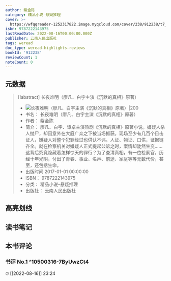 ```yaml
---
author: 紫金陈
category: 精品小说-悬疑推理
cover: >-
  https://wfqqreader-1252317822.image.myqcloud.com/cover/238/912238/t7_912238.jpg
isbn: 9787222143975
lastReadDate: 2022-08-16T00:00:00.000Z
publisher: 云南人民出版社
tags: weread
doc_type: weread-highlights-reviews
bookId: '912238'
reviewCount: 1
noteCount: 0
---
```


## 元数据

> [!abstract] 长夜难明（廖凡、白宇主演《沉默的真相》原著）
> - ![ 长夜难明（廖凡、白宇主演《沉默的真相》原著）|200](https://wfqqreader-1252317822.image.myqcloud.com/cover/238/912238/t7_912238.jpg)
> - 书名： 长夜难明（廖凡、白宇主演《沉默的真相》原著）
> - 作者： 紫金陈
> - 简介： 廖凡、白宇、谭卓主演热剧《沉默的真相》原著小说。嫌疑人杀人抛尸，却因意外在大庭广众之下被当场抓获。现场至少有几百个目击证人，嫌疑人对整个犯罪经过也供认不讳。人证、物证、口供，证据链齐全。就在检察机关对嫌疑人正式提起公诉之时，案情却陡然生变……这背后究竟隐藏着怎样惊天的罪行？为了查清真相，有一位检察官，历经十年光阴，付出了青春、事业、名声、前途、家庭等等无数代价，甚至，还包括生命。
> - 出版时间 2017-01-01 00:00:00
> - ISBN： 9787222143975
> - 分类： 精品小说-悬疑推理
> - 出版社： 云南人民出版社

## 高亮划线

## 读书笔记

## 本书评论

### 书评 No.1  ^10500316-7ByUwzCt4
⏱ [[2022-08-16]]  23:24

